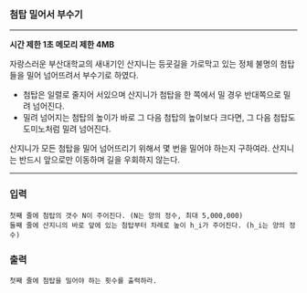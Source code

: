 ### 첨탑 밀어서 부수기
---
**시간 제한 1초 메모리 제한 4MB**

자랑스러운 부산대학교의 새내기인 산지니는 등굣길을 가로막고 있는 정체 불명의 첨탑들을 밀어 넘어뜨려서 부수기로 하였다.
- 첨탑은 일렬로 줄지어 서있으며 산지니가 첨탑을 한 쪽에서 밀 경우 반대쪽으로 밀려 넘어진다.
- 밀려 넘어지는 첨탑의 높이가 바로 그 다음 첨탑의 높이보다 크다면, 그 다음 첨탑도 도미노처럼 밀려 넘어진다.

산지니가 모든 첨탑을 밀어 넘어뜨리기 위해서 몇 번을 밀어야 하는지 구하여라. 산지니는 반드시 앞으로만 이동하며 길을 우회하지 않는다.

---

### 입력
```
첫째 줄에 첨탑의 갯수 N이 주어진다. (N는 양의 정수, 최대 5,000,000)
둘째 줄에 산지니의 바로 앞에 있는 첨탑부터 차례로 높이 h_i가 주어진다. (h_i는 양의 정수)
```
### 출력
```
첫째 줄에 첨탑을 밀어야 하는 횟수를 출력하라.
```

